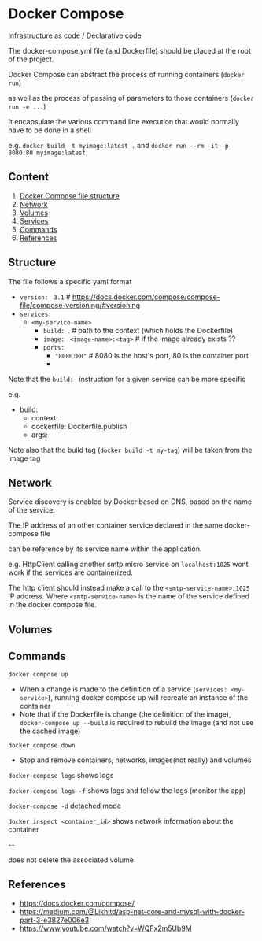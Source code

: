 # Docker Compose

Infrastructure as code / Declarative code 

The docker-compose.yml file (and Dockerfile) should be placed at the root of the project. 

Docker Compose can abstract the process of running containers (`docker run`)

as well as the process of passing of parameters to those containers (`docker run -e ...`)

It encapsulate the various command line execution that would normally have to be done in a shell

e.g. `docker build -t myimage:latest .` and `docker run --rm -it -p 8080:80 myimage:latest`

## Content
1) [Docker Compose file structure](#structure)
2) [Network](#network)
3) [Volumes](#volumes)
4) [Services](#services)
5) [Commands](#commands)
6) [References](#references)

## Structure

The file follows a specific yaml format

- `version: ` `3.1` \# https://docs.docker.com/compose/compose-file/compose-versioning/#versioning
- `services: `
  - `<my-service-name>`
    - `build: `. # path to the context (which holds the Dockerfile)
    - `image: ` `<image-name>:<tag>` # if the image already exists ??
    - `ports: `
      - `"8080:80"` # 8080 is the host's port, 80 is the container port
      - 

Note that the `build: ` instruction for a given service can be more specific

e.g.
- build:
  - context: .
  - dockerfile: Dockerfile.publish
  - args: <my-args>

Note also that the build tag (`docker build -t my-tag`) will be taken from the image tag

## Network

Service discovery is enabled by Docker based on DNS, based on the name of the service.

The IP address of an other container service declared in the same docker-compose file 

can be reference by its service name within the application. 

e.g. HttpClient calling another smtp micro service on `localhost:1025` wont work if the services are containerized. 

The http client should instead make a call to the `<smtp-service-name>:1025` IP address. Where `<smtp-service-name>` is the name of the service defined in the docker compose file.



## Volumes

## Commands

`docker compose up`

- When a change is made to the definition of a service (`services: <my-service>`), 
running docker compose up will recreate an instance of the container
- Note that if the Dockerfile is change (the definition of the image), `docker-compose up --build` is required to rebuild the image (and not use the  cached image)

`docker compose down`

- Stop and remove containers, networks, images(not really) and volumes

`docker-compose logs` shows logs

`docker-compose logs -f` shows logs and follow the logs (monitor the app)

`docker-compose -d` detached mode

`docker inspect <container_id>` shows network information about the container

--

does not delete the associated volume

## References

- https://docs.docker.com/compose/
- https://medium.com/@Likhitd/asp-net-core-and-mysql-with-docker-part-3-e3827e006e3
- https://www.youtube.com/watch?v=WQFx2m5Ub9M
